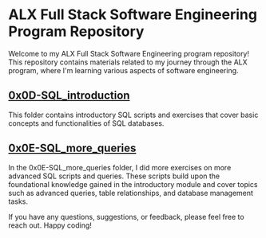 # ALX Full Stack Software Engineering Program Repository

Welcome to my ALX Full Stack Software Engineering program repository! This repository contains materials related to my journey through the ALX program, where I'm learning various aspects of software engineering.

## [0x0D-SQL_introduction](https://github.com/mershark/alx-higher_level_programming/tree/main/0x0D-SQL_introduction)

This folder contains introductory SQL scripts and exercises that cover basic concepts and functionalities of SQL databases.

## [0x0E-SQL_more_queries](https://github.com/mershark/alx-higher_level_programming/tree/main/0x0E-SQL_more_queries)

In the 0x0E-SQL_more_queries folder, I did more exercises on more advanced SQL scripts and queries. These scripts build upon the foundational knowledge gained in the introductory module and cover topics such as advanced queries, table relationships, and database management tasks.


If you have any questions, suggestions, or feedback, please feel free to reach out. Happy coding!
